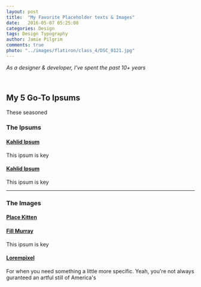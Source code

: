 ```yaml
---
layout: post
title:  "My Favorite Placeholder texts & Images"
date:   2016-05-07 05:25:08
categories: Design
tags: Design Typography 
author: Jamie Pilgrim
comments: true
photo: "../images/flatiron/class_4/DSC_0121.jpg"
---
```


<p><em> As a designer & developer, I've spent the past 10+ years </em></p><br>

<h2> My 5 Go-To Ipsums </h2>

<p> These seasoned   </p>





<h3><strong> The Ipsums </strong></h3>

<h4> <a href="http://kahlidipsum.com"> Kahlid Ipsum </a></h4>
<p> This ipsum is key </p>


<h4> <a href="http://kahlidipsum.com"> Kahlid Ipsum </a></h4>
<p> This ipsum is key </p>

<hr>

<h3><strong> The Images </strong></h3>


<h4> <a href="https://placekitten.com/"> Place Kitten </a></h4>

<h4> <a href="http://www.fillmurray.com/"> Fill Murray </a></h4>
<p> This ipsum is key </p>

<h4> <a href="http://www.http://lorempixel.com/.com/"> Lorempixel </a></h4>
<p> For when you need something a little more specific. Yeah, you're not always guranteed an artful still of America's  </p>
